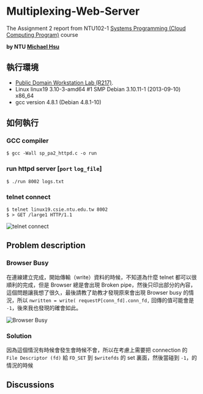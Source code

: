 # Multiplexing-Web-Server

The Assignment 2 report from NTU102-1 [Systems Programming (Cloud Computing Program)](http://www.csie.ntu.edu.tw/~pjcheng/course/sp2013cc/) course

**by NTU [Michael Hsu](http://michaelhsu.tw/ "blog")**

## 執行環境
- [Public Domain Workstation Lab (R217)](http://wslab.csie.ntu.edu.tw/ssh/).
- Linux linux19 3.10-3-amd64 #1 SMP Debian 3.10.11-1 (2013-09-10) x86_64
- gcc version 4.8.1 (Debian 4.8.1-10)

## 如何執行

### GCC compiler

```
$ gcc -Wall sp_pa2_httpd.c -o run
```

### run httpd server [`port` `log_file`]

```
$ ./run 8002 logs.txt
```

### telnet connect

```
$ telnet linux19.csie.ntu.edu.tw 8002
$ > GET /large1 HTTP/1.1
```

![telnet connect](https://raw.github.com/evenchange4/102-1_SP_PA2_Multiplexing-Web-Server/master/image/telnet%20connect.png)

## Problem description
### Browser Busy
在連線建立完成，開始傳輸（write）資料的時候，不知道為什麼 telnet 都可以很順利的完成，但是 Browser 總是會出現 Broken pipe，然後只印出部分的內容，這個問題讓我想了很久，最後請教了助教才發現原來會出現 Browser busy 的情況，所以 `nwritten = write( requestP[conn_fd].conn_fd,` 回傳的值可能會是 `-1`，後來我也發現的確會如此。

![Browser Busy](https://raw.github.com/evenchange4/102-1_SP_PA2_Multiplexing-Web-Server/master/image/browser%20busy%20return%20-1.png)

### Solution
因為這個情況有時候會發生會時候不會，所以在考慮上需要把 connection 的 `File Descriptor (fd)` 給 `FD_SET` 到 `$writefds` 的 set 裏面，然後當碰到 `-1`，的情況的時候 


## Discussions